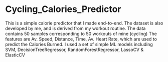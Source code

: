# Cycling_Calories_Predictor

This is a simple calorie predictor that I made end-to-end. The dataset is also developed by me, and is derived from my workout routine. 
The data contains 50 samples corresponding to 50 workouts of mine (cycling) 
The features are Av. Speed, Distance, Time, Av. Heart Rate, which are used to predict the Calories Burned.
I used a set of simple ML models including SVM, DecisionTreeRegressor, RandomForestRegressor, LassoCV & ElasticCV

